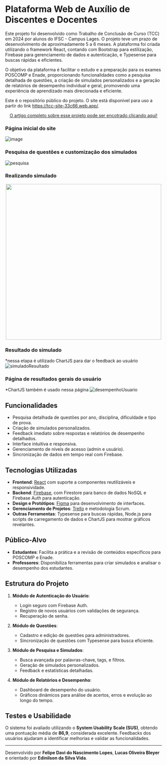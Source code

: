 # Plataforma Web de Auxílio de Discentes e Docentes

Este projeto foi desenvolvido como Trabalho de Conclusão de Curso (TCC) em 2024 por alunos do IFSC - Campus Lages. O projeto teve um prazo de desenvolvimento de aproximadamente 5 a 6 meses. A plataforma foi criada utilizando o framework React, contando com Bootstrap para estilização, Firebase para gerenciamento de dados e autenticação, e Typesense para buscas rápidas e eficientes.

O objetivo da plataforma é facilitar o estudo e a preparação para os exames POSCOMP e Enade, proporcionando funcionalidades como a pesquisa detalhada de questões, a criação de simulados personalizados e a geração de relatórios de desempenho individual e geral, promovendo uma experiência de aprendizado mais direcionada e eficiente.

Este é o repositório público do projeto. O site está disponivel para uso a partir do link https://tcc-site-33c66.web.app/.

<p align="center">
  <a href="https://github.com/user-attachments/files/20323263/Plataforma_Web_Plataforma_Web_de_Auxilio_de_Discentes_e_Docentes_Baseada_nas_Questoes_do_POSCOMP_e_Enade__Copy_.pdf">
    O artigo completo sobre esse projeto pode ser encotrado clicando aqui!
  </a>
</p>

### Página inicial do site
![image](https://github.com/user-attachments/assets/71135bd0-82b6-43bb-971c-3a252d6c3572)

### Pesquisa de questões e customização dos simulados
![pesquisa](https://github.com/user-attachments/assets/6fd6088d-620c-4c20-bc98-510e4e27c06e)

### Realizando simulado
<p align="center">
  <img height='500' src="https://github.com/user-attachments/assets/c5b63d7d-4915-4fab-8a6f-5078594db206">
</p>

### Resultado do simulado
*nessa etapa é utilizado ChartJS para dar o feedback ao usuário
![simuladoResultado](https://github.com/user-attachments/assets/f0bf01f9-44c6-4c88-864a-7e4eb84610e9)

### Página de resultados gerais do usuário
*ChartJS também é usado nessa página
![desempenhoUsuario](https://github.com/user-attachments/assets/4dc40024-74d8-400b-ad28-f0bdbea77995)

## Funcionalidades

- Pesquisa detalhada de questões por ano, disciplina, dificuldade e tipo de prova.
- Criação de simulados personalizados.
- Feedback imediato sobre respostas e relatórios de desempenho detalhados.
- Interface intuitiva e responsiva.
- Gerenciamento de níveis de acesso (admin e usuário).
- Sincronização de dados em tempo real com Firebase.

## Tecnologias Utilizadas

- **Frontend**: [React](https://react.dev) com suporte a componentes reutilizáveis e responsividade.
- **Backend**: [Firebase](https://firebase.google.com/), com Firestore para banco de dados NoSQL e Firebase Auth para autenticação.
- **Design e Protótipos**: [Figma](https://figma.com) para desenvolvimento de interfaces.
- **Gerenciamento de Projetos**: [Trello](https://trello.com) e metodologia Scrum.
- **Outras Ferramentas**: Typesense para buscas rápidas, Node.js para scripts de carregamento de dados e ChartJS para mostrar gráficos revelantes.

## Público-Alvo

- **Estudantes**: Facilita a prática e a revisão de conteúdos específicos para POSCOMP e Enade.
- **Professores**: Disponibiliza ferramentas para criar simulados e analisar o desempenho dos estudantes.

## Estrutura do Projeto

1. **Módulo de Autenticação do Usuário**:
   - Login seguro com Firebase Auth.
   - Registro de novos usuários com validações de segurança.
   - Recuperação de senha.

2. **Módulo de Questões**:
   - Cadastro e edição de questões para administradores.
   - Sincronização de questões com Typesense para busca eficiente.

3. **Módulo de Pesquisa e Simulados**:
   - Busca avançada por palavras-chave, tags, e filtros.
   - Geração de simulados personalizados.
   - Feedback e estatísticas detalhadas.

4. **Módulo de Relatórios e Desempenho**:
   - Dashboard de desempenho do usuário.
   - Gráficos dinâmicos para análise de acertos, erros e evolução ao longo do tempo.

## Testes e Usabilidade

O sistema foi avaliado utilizando o **System Usability Scale (SUS)**, obtendo uma pontuação média de **86,9**, considerada excelente. Feedbacks dos usuários ajudaram a identificar melhorias e validar as funcionalidades.

---

Desenvolvido por **Felipe Davi do Nascimento Lopes**, **Lucas Oliveira Bleyer** e orientado por **Edinilson da Silva Vida**.

